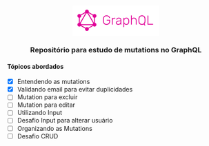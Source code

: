<p align="center">
  <a href="https://graphql.org/" target="_blank">
    <img src="src\assets\images\graphql-logo.png" alt="Logo GrahpQL" width="200" align="center" />
  </a>
</p>

<div align="center">
  <h3>Repositório para estudo de mutations no GraphQL</h3>
</div>

#### Tópicos abordados

- [x] Entendendo as mutations
- [x] Validando email para evitar duplicidades
- [ ] Mutation para excluir
- [ ] Mutation para editar
- [ ] Utilizando Input
- [ ] Desafio Input para alterar usuário
- [ ] Organizando as Mutations
- [ ] Desafio CRUD
